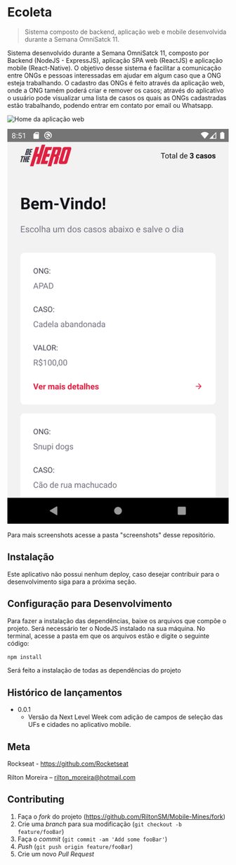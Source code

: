 # Ecoleta
> Sistema composto de backend, aplicação web e mobile desenvolvida durante a Semana OmniSatck 11.

Sistema desenvolvido durante a Semana OmniSatck 11, composto por Backend (NodeJS - ExpressJS), aplicação SPA web (ReactJS) e aplicação mobile (React-Native).
O objetivo desse sistema é facilitar a comunicação entre ONGs e pessoas interessadas em ajudar em algum caso que a ONG esteja trabalhando.
O cadastro das ONGs é feito através da aplicação web, onde a ONG tamém poderá criar e remover os casos; através do aplicativo o usuário pode visualizar uma lista de casos os quais as ONGs cadastradas estão trabalhando, podendo entrar em contato por email ou Whatsapp.

![Home da aplicação web](./screenshots/Home.png)

![Área de listagem de casos da aplicação mobile](./screenshots/Screenshot_1591649510.png)

Para mais screenshots acesse a pasta "screenshots" desse repositório.

## Instalação

Este aplicativo não possui nenhum deploy, caso desejar contribuir para o desenvolvimento siga para a próxima seção.

## Configuração para Desenvolvimento

Para fazer a instalação das dependências, baixe os arquivos que compõe o projeto. Será necessário ter o NodeJS instalado na sua máquina. No terminal, acesse a pasta em que os arquivos estão e digite o seguinte código:

```sh
npm install
```

Será feito a instalação de todas as dependências do projeto

## Histórico de lançamentos

* 0.0.1
    * Versão da Next Level Week com adição de campos de seleção das UFs e cidades no aplicativo mobile.

## Meta

Rockseat - https://github.com/Rocketseat

Rilton Moreira – rilton_moreira@hotmail.com


## Contributing

1. Faça o _fork_ do projeto (<https://github.com/RiltonSM/Mobile-Mines/fork>)
2. Crie uma _branch_ para sua modificação (`git checkout -b feature/fooBar`)
3. Faça o _commit_ (`git commit -am 'Add some fooBar'`)
4. _Push_ (`git push origin feature/fooBar`)
5. Crie um novo _Pull Request_

